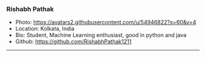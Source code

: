 ### Rishabh Pathak
- Photo: https://avatars2.githubusercontent.com/u/54946822?s=60&v=4
- Location: Kolkata, India
- Bio: Student, Machine Learning enthusiast, good in python and java
- Github: https://github.com/RishabhPathak1211
***
